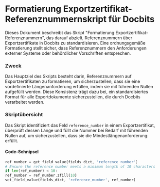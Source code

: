 # Formatierung Exportzertifikat-Referenznummernskript für Docbits

Dieses Dokument beschreibt das Skript "Formatierung Exportzertifikat-Referenznummern", das darauf abzielt, Referenznummern über Exportzertifikate in Docbits zu standardisieren. Eine ordnungsgemäße Formatierung stellt sicher, dass Referenznummern den Anforderungen externer Systeme oder behördlicher Vorschriften entsprechen.

### Zweck

Das Hauptziel des Skripts besteht darin, Referenznummern auf Exportzertifikaten zu formatieren, um sicherzustellen, dass sie eine vordefinierte Längenanforderung erfüllen, indem sie mit führenden Nullen aufgefüllt werden. Diese Konsistenz trägt dazu bei, ein standardisiertes Format für alle Exportdokumente sicherzustellen, die durch Docbits verarbeitet werden.

### Skriptübersicht

Das Skript identifiziert das Feld `reference_number` in einem Exportzertifikat, überprüft dessen Länge und füllt die Nummer bei Bedarf mit führenden Nullen auf, um sicherzustellen, dass sie die Mindestlängenanforderung erfüllt.

#### Code-Schnipsel
```python
ref_number = get_field_value(fields_dict, 'reference_number')
# Ensure the reference number meets a minimum length of 10 characters
if len(ref_number) < 10:
ref_number = ref_number.zfill(10)
set_field_value(fields_dict, 'reference_number', ref_number)
```

